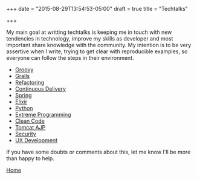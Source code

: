 +++
date = "2015-08-29T13:54:53-05:00"
draft = true
title = "Techtalks"

+++

My main goal at writting techtalks is keeping me in touch with new tendencies in technology, improve my skills as developer and most important share knowledge with the community. My intention is to be very assertive when I write, trying to get clear with reproducible examples, so everyone can follow the steps in their environment.

* [Groovy](/techtalk/groovy)
* [Grails](/techtalk/grails)
* [Refactoring](/techtalk/refactoring)
* [Continuous Delivery](/techtalk/continuous_delivery)
* [Spring](/techtalk/spring)
* [Elixir](/techtalk/elixir)
* [Python](/techtalk/python)
* [Extreme Programming](/techtalk/extreme_programming)
* [Clean Code](/techtalk/clean_code)
* [Tomcat AJP](/techtalk/tomcat_domain)
* [Security](/techtalk/security)
* [UX Development](/techtalk/ux_development)

If you have some doubts or comments about this, let me know I'll be more than happy to help.

[Home](/)
